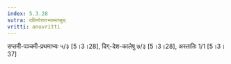 ```yaml
---
index: 5.3.28
sutra: दक्षिणोत्तराभ्यामतसुच्
vritti: anuvritti
---
```


सप्तमी-पञ्चमी-प्रथमाभ्यः ५/३ [5।3।28],   दिग्-देश-कालेषु ७/३ [5।3।28], अस्तातिः 1/1 [5।3।37]